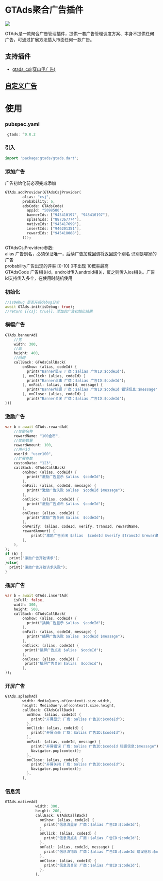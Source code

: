 # GTAds聚合广告插件
<p>
<a href="https://pub.flutter-io.cn/packages/gtads"><img src=https://img.shields.io/badge/gtads-v0.0.2-success></a>
</p>
GTAds是一款聚合广告管理插件，提供一套广告管理调度方案、本身不提供任何广告，可通过扩展方法插入市面任何一款广告。

## 支持插件
- [gtads_csj(穿山甲广告)](https://github.com/gstory0404/GTAds/tree/master/gtads_csj)

## [自定义广告](https://github.com/gstory0404/GTAds/blob/master/expand.md)

# 使用

### pubspec.yaml
```dart
 gtads: ^0.0.2
```

### 引入
```dart
import 'package:gtads/gtads.dart';
```

### 添加广告
广告初始化前必须完成添加
```dart
GTAds.addProvider(GTAdsCsjProvider(
        alias: "csj",
        probability: 6,
        adsCode: GTAdsCode(
          appId: "5098580",
          bannerIds: ["945410197", "945410197"],
          splashIds: ["887367774"],
          nativeIds: ["945417699"],
          insertIds: ["946201351"],
          rewardIds: ["945418088"],
        )));
```
GTAdsCsjProviderc参数:     
alias 广告别名，必须保证唯一，后续广告加载回调将返回这个别名 识别是哪家的广告  
probability广告出现的评率 [0-10] 0不出现 10概率最高   
GTAdsCode 广告相关id，android传入android相关，反之则传入ios相关。广告id支持传入多个，在使用时随机使用  

### 初始化
```dart
//isDebug 是否开启debug日志
await GTAds.init(isDebug: true);
//return [{csj: true}]，添加的广告初始化结果
```
### 横幅广告
```dart
GTAds.bannerAd(
    //宽
    width: 300,
    //高
    height: 400,
    //回调
    callBack: GTAdsCallBack(
        onShow: (alias, codeId) {
          print("Banner显示 厂商：$alias 广告ID:$codeId");
        }, onClick: (alias, codeId) {
          print("Banner点击 厂商：$alias 广告ID:$codeId");
        }, onFail: (alias, codeId, message) {
          print("Banner错误 厂商：$alias 广告ID:$codeId 错误信息:$message");
        }, onClose: (alias, codeId) {
          print("Banner关闭 厂商：$alias 广告ID:$codeId");
}))
```

### 激励广告
```dart
var b = await GTAds.rewardAd(
    //奖励名称
    rewardName: "100金币",
    //奖励数量
    rewardAmount: 100,
    //用户id
    userId: "user100",
    //扩展参数
    customData: "123",
    callBack: GTAdsCallBack(
        onShow: (alias, codeId) {
          print("激励广告显示 $alias  $codeId");
        },
        onFail: (alias, codeId, message) {
          print("激励广告失败 $alias  $codeId $message");
        },
        onClick: (alias, codeId) {
          print("激励广告点击 $alias  $codeId");
        },
        onClose: (alias, codeId) {
          print("激励广告关闭 $alias  $codeId");
        },
        onVerify: (alias, codeId, verify, transId, rewardName,
        rewardAmount) {
            print("激励广告关闭 $alias  $codeId $verify $transId $rewardName $rewardAmount");
        },
    ),
);
if (b) {
  print("激励广告开始请求");
}else{
  print("激励广告开始请求失败");
}
```

### 插屏广告
```dart
var b = await GTAds.insertAd(
    isFull: false,
    width: 300,
    height: 500,
    callBack: GTAdsCallBack(
        onShow: (alias, codeId) {
          print("插屏广告显示 $alias  $codeId");
        },
        onFail: (alias, codeId, message) {
          print("插屏广告失败 $alias  $codeId $message");
        },
        onClick: (alias, codeId) {
         print("插屏广告点击 $alias  $codeId");
        },
        onClose: (alias, codeId) {
         print("插屏广告关闭 $alias  $codeId");
        },
));
```

### 开屏广告
```dart
GTAds.splashAd(
        width: MediaQuery.of(context).size.width,
        height: MediaQuery.of(context).size.height,
        callBack: GTAdsCallBack(
          onShow: (alias, codeId) {
            print("开屏显示 厂商：$alias 广告ID:$codeId");
          },
          onClick: (alias, codeId) {
            print("开屏点击 厂商：$alias 广告ID:$codeId");
          },
          onFail: (alias, codeId, message) {
            print("开屏错误 厂商：$alias 广告ID:$codeId 错误信息:$message");
            Navigator.pop(context);
          },
          onClose: (alias, codeId) {
            print("开屏关闭 厂商：$alias 广告ID:$codeId");
            Navigator.pop(context);
          },
        ),
```

### 信息流
```dart
GTAds.nativeAd(
              width: 300,
              height: 200,
              callBack: GTAdsCallBack(
                onShow: (alias, codeId) {
                  print("信息流显示 厂商：$alias 广告ID:$codeId");
                },
                onClick: (alias, codeId) {
                  print("信息流点击 厂商：$alias 广告ID:$codeId");
                },
                onFail: (alias, codeId, message) {
                  print("信息流错误 厂商：$alias 广告ID:$codeId 错误信息:$message");
                },
                onClose: (alias, codeId) {
                  print("信息流关闭 厂商：$alias 广告ID:$codeId");
                },
              ),
```
